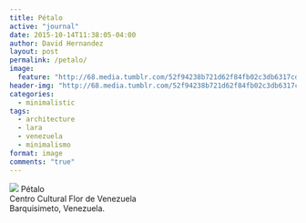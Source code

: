 ```yaml
---
title: Pétalo
active: "journal"
date: 2015-10-14T11:38:05-04:00
author: David Hernandez
layout: post
permalink: /petalo/
image: 
  feature: "http://68.media.tumblr.com/52f94238b721d62f84fb02c3db6317cd/tumblr_nw7wv2YGhe1qzqummo1_1280.jpg"
header-img: "http://68.media.tumblr.com/52f94238b721d62f84fb02c3db6317cd/tumblr_nw7wv2YGhe1qzqummo1_1280.jpg"
categories:
  - minimalistic
tags:
  - architecture
  - lara
  - venezuela
  - minimalismo
format: image
comments: "true"
---
```

<a href="http://68.media.tumblr.com/52f94238b721d62f84fb02c3db6317cd/tumblr_nw7wv2YGhe1qzqummo1_1280.jpg" class="popup"  title="Centro Cultural Flor de Venezuela" data-caption="© 2015 by David Hernández"><img src="http://68.media.tumblr.com/52f94238b721d62f84fb02c3db6317cd/tumblr_nw7wv2YGhe1qzqummo1_1280.jpg"></a> Pétalo<br />Centro Cultural Flor de Venezuela<br />Barquisimeto, Venezuela.


